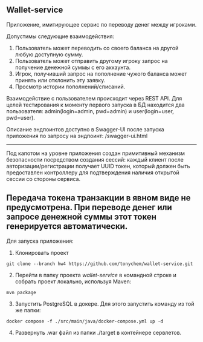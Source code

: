 Wallet-service
-----
Приложение, имитирующее сервис по переводу денег между игроками.

Допустимы следующие взаимодействия: 
1. Пользователь может переводить со своего баланса на другой любую доступную сумму. 
2. Пользователь может отправить другому игроку запрос на получение денежной суммы с его аккаунта.
3. Игрок, получивший запрос на пополнение чужого баланса может принять или отклонить эту заявку.
4. Просмотр истории пополнений/списаний.

Взаимодействие с пользователем происходит через REST API. Для целей тестирования к моменту первого запуска в БД 
находится два пользователя: admin(login=admin, pwd=admin) и user(login=user, pwd=user).

Описание эндпоинтов доступно в Swagger-UI после запуска приложения по запросу на эндпоинт: /swagger-ui.html 

----
Под капотом на уровне приложения создан примитивный механизм безопасности посредством создания сессий: 
каждый клиент после авторизации/регистрации получает UUID токен, который должен быть предоставлен контроллеру
для подтверждения наличия открытой сессии со стороны сервиса. 

Передача токена транзакции в явном виде не предусмотрена. При переводе денег или запросе денежной суммы этот токен
генерируется автоматически.
----

Для запуска приложения:
1. Клонировать проект 
```shell
git clone --branch hw4 https://github.com/tonychem/wallet-service.git
```
2. Перейти в папку проекта *wallet-service* в командной строке и собрать проект локально, используя Maven:
```shell
mvn package
```
3. Запустить PostgreSQL в докере. Для этого запустить команду из той же папки:
```shell
docker compose -f ./src/main/java/docker-compose.yml up -d
```
4. Развернуть .war файл из папки ./target в контейнере сервлетов. 
